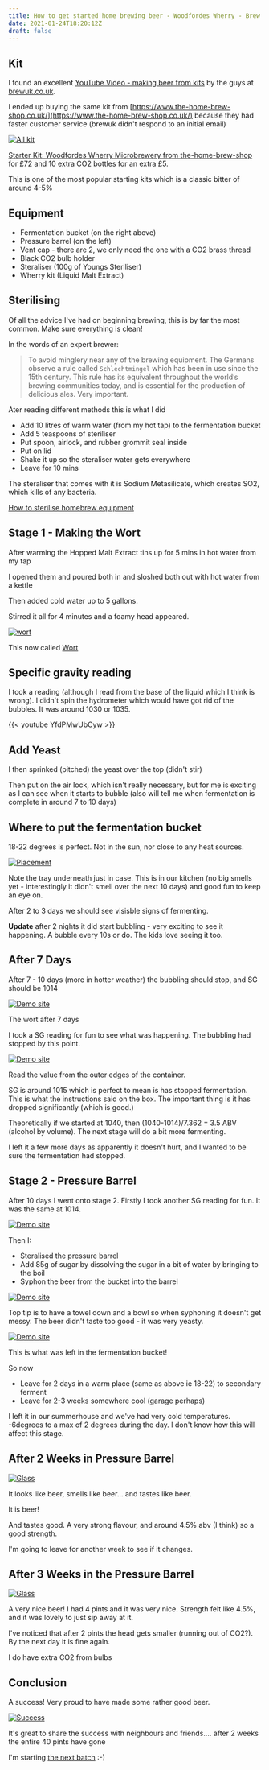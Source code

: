 ```yaml
---
title: How to get started home brewing beer - Woodfordes Wherry - Brew 1
date: 2021-01-24T18:20:12Z
draft: false
---
```


## Kit

I found an excellent [YouTube Video - making beer from kits](https://www.youtube.com/watch?v=QfswLKBAwqY&feature=emb_imp_woyt) by the guys at [brewuk.co.uk](https://www.brewuk.co.uk/beerkits/beer/woodfordes-microbrewery.html). 

I ended up buying the same kit from [https://www.the-home-brew-shop.co.uk/](https://www.the-home-brew-shop.co.uk/) because they had faster customer service (brewuk didn't respond to an initial email)

[![All kit](/images/allkit.jpg "all kit")](/images/allkit.jpg)

[Starter Kit: Woodfordes Wherry Microbrewery from the-home-brew-shop](https://www.the-home-brew-shop.co.uk/acatalog/Woodfords_Wherry_Starter_Kit.html) for £72 and 10 extra CO2 bottles for an extra £5.

This is one of the most popular starting kits which is a classic bitter of around 4-5%


## Equipment

- Fermentation bucket (on the right above)
- Pressure barrel (on the left)
- Vent cap - there are 2, we only need the one with a CO2 brass thread
- Black CO2 bulb holder
- Steraliser (100g of Youngs Steriliser)
- Wherry kit (Liquid Malt Extract)


## Sterilising

Of all the advice I've had on beginning brewing, this is by far the most common. Make sure everything is clean!

In the words of an expert brewer: 

> To avoid minglery near any of the brewing equipment. The Germans observe a rule called `Schlechtmingel` which has been in use since the 15th century. This rule has its equivalent throughout the world’s brewing communities today, and is essential for the production of delicious ales. Very important.

Ater reading different methods this is what I did

- Add 10 litres of warm water (from my hot tap) to the fermentation bucket
- Add 5 teaspoons of steriliser 
- Put spoon, airlock, and rubber grommit seal inside
- Put on lid
- Shake it up so the steraliser water gets everywhere
- Leave for 10 mins

The steraliser that comes with it is Sodium Metasilicate, which creates SO2, which kills of any bacteria.

[How to sterilise homebrew equipment](https://www.youtube.com/watch?v=vSoshc1ukGY)

## Stage 1 - Making the Wort

After warming the Hopped Malt Extract tins up for 5 mins in hot water from my tap

I opened them and poured both in and sloshed both out with hot water from a kettle

Then added cold water up to 5 gallons.

Stirred it all for 4 minutes and a foamy head appeared.

[![wort](/images/beer.jpg "wort")](/images/beer.jpg)

This now called [Wort](https://www.foodrepublic.com/2013/02/13/what-is-wort/)

## Specific gravity reading

I took a reading (although I read from the base of the liquid which I think is wrong). I didn't spin the hydrometer which would have got rid of the bubbles. It was around 1030 or 1035.

{{< youtube YfdPMwUbCyw >}}


## Add Yeast

I then sprinked (pitched) the yeast over the top (didn't stir)

Then put on the air lock, which isn't really necessary, but for me is exciting as I can see when it starts to bubble (also will tell me when fermentation is complete in around 7 to 10 days)

## Where to put the fermentation bucket

18-22 degrees is perfect. Not in the sun, nor close to any heat sources.

[![Placement](/images/placement.jpg "placement")](/images/placement.jpg)

Note the tray underneath just in case. This is in our kitchen (no big smells yet - interestingly it didn't smell over the next 10 days) and good fun to keep an eye on.

After 2 to 3 days we should see visisble signs of fermenting. 

**Update** after 2 nights it did start bubbling - very exciting to see it happening. A bubble every 10s or do. The kids love seeing it too.

## After 7 Days

After 7 - 10 days (more in hotter weather) the bubbling should stop, and SG should be 1014 

[![Demo site](/images/wort.jpg "sg")](/images/wort.jpg)

The wort after 7 days

I took a SG reading for fun to see what was happening. The bubbling had stopped by this point.

[![Demo site](/images/sg.jpg "sg")](/images/sg.jpg)

Read the value from the outer edges of the container.

SG is around 1015 which is perfect to mean is has stopped fermentation. This is what the instructions said on the box. The important thing is it has dropped significantly (which is good.)

Theoretically if we started at 1040, then (1040-1014)/7.362 = 3.5 ABV
(alcohol by volume). The next stage will do a bit more fermenting.

I left it a few more days as apparently it doesn't hurt, and I wanted to be sure the fermentation had stopped.


## Stage 2 - Pressure Barrel

After 10 days I went onto stage 2. Firstly I took another SG reading for fun. It was the same at 1014.

[![Demo site](/images/sg2.jpg "sg")](/images/sg2.jpg)

Then I:

- Steralised the pressure barrel
- Add 85g of sugar by dissolving the sugar in a bit of water by bringing to the boil
- Syphon the beer from the bucket into the barrel

[![Demo site](/images/syphon.jpg "sg")](/images/syphon.jpg)

Top tip is to have a towel down and a bowl so when syphoning it doesn't get messy. The beer didn't taste too good - it was very yeasty.

[![Demo site](/images/dregs.jpg "sg")](/images/dregs.jpg)

This is what was left in the fermentation bucket!

So now

- Leave for 2 days in a warm place (same as above ie 18-22) to secondary ferment
- Leave for 2-3 weeks somewhere cool (garage perhaps)

I left it in our summerhouse and we've had very cold temperatures. -6degrees to a max of 2 degrees during the day. I don't know how this will affect this stage.

## After 2 Weeks in Pressure Barrel

[![Glass](/images/glass.jpg "glass")](/images/glass.jpg)

It looks like beer, smells like beer... and tastes like beer.

It is beer!

And tastes good. A very strong flavour, and around 4.5% abv (I think) so a good strength.

I'm going to leave for another week to see if it changes.

## After 3 Weeks in the Pressure Barrel

[![Glass](/images/pint.jpg "pint")](/images/pint.jpg)

A very nice beer! I had 4 pints and it was very nice. Strength felt like 4.5%, and it was lovely to just sip away at it. 

I've noticed that after 2 pints the head gets smaller (running out of CO2?). By the next day it is fine again.

I do have extra CO2 from bulbs

## Conclusion

A success! Very proud to have made some rather good beer.

[![Success](/images/success.jpg "success")](/images/success.jpg)

It's great to share the success with neighbours and friends.... after 2 weeks the entire 40 pints have gone

I'm starting [the next batch](/2021/02/28/coopers-lager-home-brew-beer/) :-)